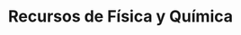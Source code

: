 ---
title: "Recursos de Física y Química"  # Add a page title.
summary: "Recursos de Física y Química"  # Add a page description.
type: "widget_page"  # Page type is a Widget Page
---